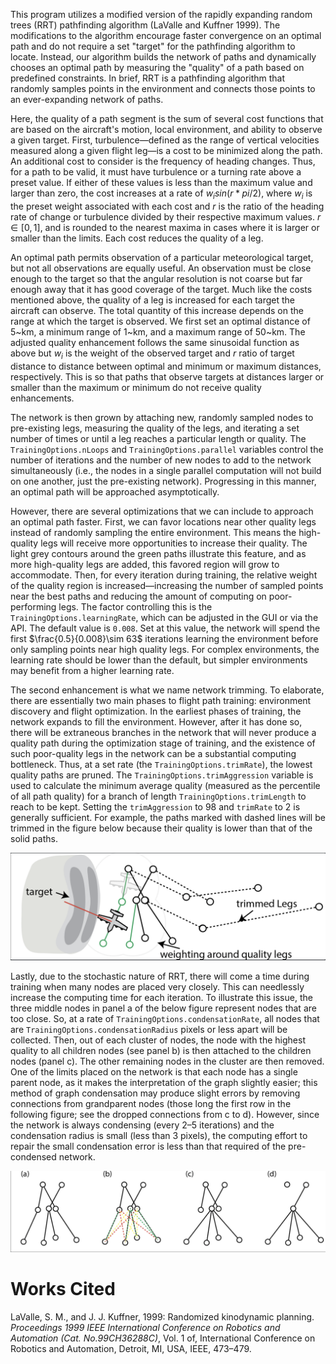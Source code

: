 
This program utilizes a modified version of the rapidly expanding random trees (RRT) pathfinding algorithm (LaValle and Kuffner 1999). The modifications to the algorithm encourage faster convergence on an optimal path and do not require a set "target" for the pathfinding algorithm to locate. Instead, our algorithm builds the network of paths and dynamically chooses an optimal path by measuring the "quality" of a path based on predefined constraints. In brief, RRT is a pathfinding algorithm that randomly samples points in the environment and connects those points to an ever-expanding network of paths.

Here, the quality of a path segment is the sum of several cost functions that are based on the aircraft's motion, local environment, and ability to observe a given target. First, turbulence—defined as the range of vertical velocities measured along a given flight leg—is a cost to be minimized along the path. An additional cost to consider is the frequency of heading changes. Thus, for a path to be valid, it must have turbulence or a turning rate above a preset value. If either of these values is less than the maximum value and larger than zero, the cost increases at a rate of $w_i sin(r*pi/2)$, where $w_i$ is the preset weight associated with each cost and $r$ is the ratio of the heading rate of change or turbulence divided by their respective maximum values. $r\in[0,1]$, and is rounded to the nearest maxima in cases where it is larger or smaller than the limits.  Each cost reduces the quality of a leg.

An optimal path permits observation of a particular meteorological target, but not all observations are equally useful. An observation must be close enough to the target so that the angular resolution is not coarse but far enough away that it has good coverage of the target. Much like the costs mentioned above, the quality of a leg is increased for each target the aircraft can observe. The total quantity of this increase depends on the range at which the target is observed. We first set an optimal distance of 5~km, a minimum range of 1~km, and a maximum range of 50~km. The adjusted quality enhancement follows the same sinusoidal function as above but $w_i$ is the weight of the observed target and $r$ ratio of target distance to distance between optimal and minimum or maximum distances, respectively. This is so that paths that observe targets at distances larger or smaller than the maximum or minimum do not receive quality enhancements.

The network is then grown by attaching new, randomly sampled nodes to pre-existing legs, measuring the quality of the legs, and iterating a set number of times or until a leg reaches a particular length or quality. The `TrainingOptions.nLoops` and `TrainingOptions.parallel` variables control the number of iterations and the number of new nodes to add to the network simultaneously (i.e., the nodes in a single parallel computation will not build on one another, just the pre-existing network). Progressing in this manner, an optimal path will be approached asymptotically.

However, there are several optimizations that we can include to approach an optimal path faster. First, we can favor locations near other quality legs instead of randomly sampling the entire environment. This means the high-quality legs will receive more opportunities to increase their quality. The light grey contours around the green paths illustrate this feature, and as more high-quality legs are added, this favored region will grow to accommodate. Then, for every iteration during training, the relative weight of the quality region is increased—increasing the number of sampled points near the best paths and reducing the amount of computing on poor-performing legs. The factor controlling this is the `TrainingOptions.learningRate`, which can be adjusted in the GUI or via the API. The default value is `0.008`. Set at this value, the network will spend the first $\frac{0.5}{0.008}\sim 63$ iterations learning the environment before only sampling points near high quality legs. For complex environments, the learning rate should be lower than the default, but simpler environments may benefit from a higher learning rate.

The second enhancement is what we name network trimming. To elaborate, there are essentially two main phases to flight path training: environment discovery and flight optimization. In the earliest phases of training, the network expands to fill the environment. However, after it has done so, there will be extraneous branches in the network that will never produce a quality path during the optimization stage of training, and the existence of such poor-quality legs in the network can be a substantial computing bottleneck. Thus, at a set rate (the `TrainingOptions.trimRate`), the lowest quality paths are pruned. The `TrainingOptions.trimAggression` variable is used to calculate the minimum average quality (measured as the percentile of all path quality) for a branch of length `TrainingOptions.trimLength` to reach to be kept. Setting the `trimAggression` to 98 and `trimRate` to 2 is generally sufficient. For example, the paths marked with dashed lines will be trimmed in the figure below because their quality is lower than that of the solid paths.

![](./images/flight-planning-4.png)

Lastly, due to the stochastic nature of RRT, there will come a time during training when many nodes are placed very closely. This can needlessly increase the computing time for each iteration. To illustrate this issue, the three middle nodes in panel a of the below figure represent nodes that are too close. So, at a rate of `TrainingOptions.condensationRate`, all nodes that are `TrainingOptions.condensationRadius` pixels or less apart will be collected. Then, out of each cluster of nodes, the node with the highest quality to all children nodes (see panel b) is then attached to the children nodes (panel c). The other remaining nodes in the cluster are then removed. One of the limits placed on the network is that each node has a single parent node, as it makes the interpretation of the graph slightly easier; this method of graph condensation may produce slight errors by removing connections from grandparent nodes (those long the first row in the following figure; see the dropped connections from c to d). However, since the network is always condensing (every 2–5 iterations) and the condensation radius is small (less than 3 pixels), the computing effort to repair the small condensation error is less than that required of the pre-condensed network.

![](images/flight-planning-5.png)

# Works Cited

LaValle, S. M., and J. J. Kuffner, 1999: Randomized kinodynamic planning. _Proceedings 1999 IEEE International Conference on Robotics and Automation (Cat. No.99CH36288C)_, Vol. 1 of, International Conference on Robotics and Automation, Detroit, MI, USA, IEEE, 473–479.